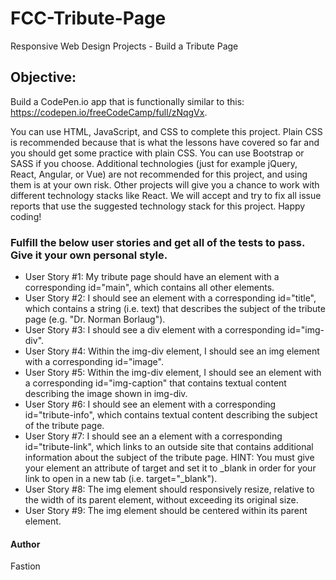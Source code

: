 # FCC-Tribute-Page
Responsive Web Design Projects - Build a Tribute Page
## Objective:

Build a CodePen.io app that is functionally similar to this: https://codepen.io/freeCodeCamp/full/zNqgVx.

You can use HTML, JavaScript, and CSS to complete this project. Plain CSS is recommended because that is what the lessons have covered so far and you should get some practice with plain CSS. You can use Bootstrap or SASS if you choose. Additional technologies (just for example jQuery, React, Angular, or Vue) are not recommended for this project, and using them is at your own risk. Other projects will give you a chance to work with different technology stacks like React. We will accept and try to fix all issue reports that use the suggested technology stack for this project. Happy coding!

### Fulfill the below user stories and get all of the tests to pass. Give it your own personal style.
* User Story #1: My tribute page should have an element with a corresponding id="main", which contains all other elements.
* User Story #2: I should see an element with a corresponding id="title", which contains a string (i.e. text) that describes the subject of the tribute page (e.g. "Dr. Norman Borlaug").
* User Story #3: I should see a div element with a corresponding id="img-div".
* User Story #4: Within the img-div element, I should see an img element with a corresponding id="image".
* User Story #5: Within the img-div element, I should see an element with a corresponding id="img-caption" that contains textual content describing the image shown in img-div.
* User Story #6: I should see an element with a corresponding id="tribute-info", which contains textual content describing the subject of the tribute page.
* User Story #7: I should see an a element with a corresponding id="tribute-link", which links to an outside site that contains additional information about the subject of the tribute page. HINT: You must give your element an attribute of target and set it to _blank in order for your link to open in a new tab (i.e. target="_blank").
* User Story #8: The img element should responsively resize, relative to the width of its parent element, without exceeding its original size.
* User Story #9: The img element should be centered within its parent element.

#### Author
Fastion
